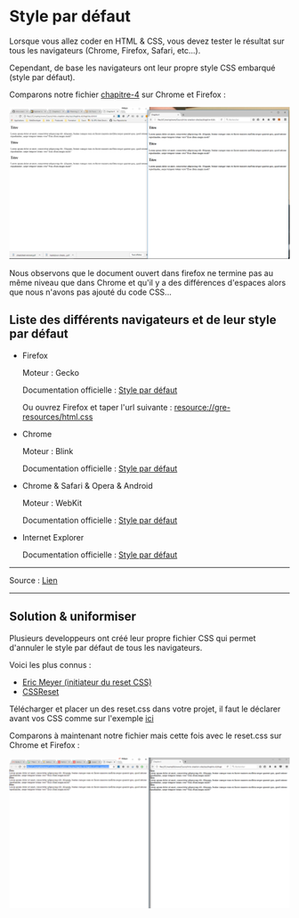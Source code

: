 # Style par défaut

Lorsque vous allez coder en HTML &amp; CSS, vous devez tester le résultat sur tous les navigateurs (Chrome, Firefox, Safari, etc...).

Cependant, de base les navigateurs ont leur propre style CSS embarqué (style par défaut).

Comparons notre fichier [chapitre-4](chapitre-4.html) sur Chrome et Firefox :

![chrome-firefox](img/chrome-firefox.png)

Nous observons que le document ouvert dans firefox ne termine pas au même niveau que dans Chrome et qu'il y a des différences d'espaces alors que nous n'avons pas ajouté du code CSS...

## Liste des différents navigateurs et de leur style par défaut


- Firefox

    Moteur : Gecko

    Documentation officielle : [Style par défaut](https://hg.mozilla.org/mozilla-central/file/tip/layout/style/res/html.css)

    Ou ouvrez Firefox et taper l'url suivante : [resource://gre-resources/html.css](resource://gre-resources/html.css)


- Chrome

    Moteur : Blink

    Documentation officielle : [Style par défaut](https://cs.chromium.org/chromium/src/third_party/WebKit/Source/core/css/html.css?utm_source=ponyfoo+weekly&utm_medium=email&utm_campaign=15)


- Chrome &amp; Safari &amp; Opera &amp; Android

    Moteur : WebKit

    Documentation officielle : [Style par défaut](http://trac.webkit.org/browser/trunk/Source/WebCore/css/html.css)


- Internet Explorer

    Documentation officielle : [Style par défaut](http://web.archive.org/web/20170122223926/http://www.iecss.com/)



---

Source : [Lien](https://stackoverflow.com/questions/6867254/browsers-default-css-for-html-elements)

---

## Solution & uniformiser

Plusieurs developpeurs ont créé leur propre fichier CSS qui permet d'annuler le style par défaut de tous les navigateurs.

Voici les plus connus :

- [Eric Meyer (initiateur du reset CSS)](https://meyerweb.com/eric/tools/css/reset/)
- [CSSReset](http://cssreset.com/)

Télécharger et placer un des reset.css dans votre projet, il faut le déclarer avant vos CSS comme sur l'exemple [ici](chapitre-4-avec-reset.html)

Comparons à maintenant notre fichier mais cette fois avec le reset.css sur Chrome et Firefox :

![chrome-firefox](img/chrome-firefox-avec-reset.png)